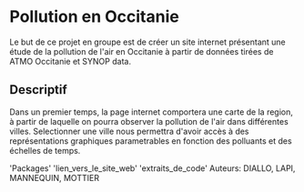 
# Pollution en Occitanie


Le but de ce projet en groupe est de créer un site internet présentant une étude de la pollution de l'air en Occitanie à partir de données tirées de ATMO Occitanie et SYNOP data.
## Descriptif
Dans un premier temps, la page internet comportera une carte de la region, à partir de laquelle on pourra observer la pollution de l'air dans différentes villes. Selectionner une ville nous permettra d'avoir accès à des représentations graphiques parametrables en fonction des polluants et des échelles de temps.

'Packages'
'lien_vers_le_site_web'
'extraits_de_code'
Auteurs: DIALLO, LAPI, MANNEQUIN, MOTTIER